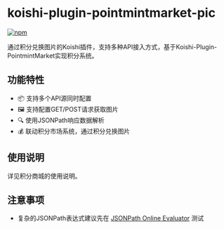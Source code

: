 
# koishi-plugin-pointmintmarket-pic

[![npm](https://img.shields.io/npm/v/koishi-plugin-pointmintmarket-pic?style=flat-square)](https://www.npmjs.com/package/koishi-plugin-pointmintmarket-pic)

通过积分兑换图片的Koishi插件，支持多种API接入方式，基于Koishi-Plugin-PointmintMarket实现积分系统。

## 功能特性

- 📦 支持多个API源同时配置
- 🖼️ 支持配置GET/POST请求获取图片
- 🔍 使用JSONPath响应数据解析
- 💰 联动积分市场系统，通过积分兑换图片

## 使用说明

详见积分商城的使用说明。

## 注意事项

- 复杂的JSONPath表达式建议先在 [JSONPath Online Evaluator](https://jsonpath.com/) 测试
